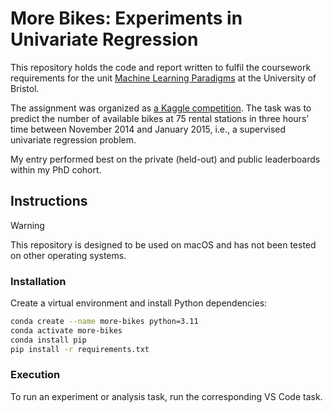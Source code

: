 # More Bikes: Experiments in Univariate Regression

This repository holds the code and report written to fulfil the coursework
requirements for the unit
[Machine Learning Paradigms](https://www.bris.ac.uk/unit-programme-catalogue/UnitDetails.jsa?ayrCode=23%2F24&unitCode=COMSM0025)
at the University of Bristol.

The assignment was organized as [a Kaggle competition](https://www.kaggle.com/competitions/morebikes2023/overview).
The task was to predict the number of available bikes at 75 rental stations in three hours' time between November 2014 and January 2015,
i.e., a supervised univariate regression problem.

My entry performed best on the private (held-out) and public leaderboards within my PhD cohort.

## Instructions

> [!WARNING]
> This repository is designed to be used on macOS and has not been tested on other operating systems.

### Installation

Create a virtual environment and install Python dependencies:

```bash
conda create --name more-bikes python=3.11
conda activate more-bikes
conda install pip
pip install -r requirements.txt
```

### Execution

To run an experiment or analysis task, run the corresponding VS Code task.
